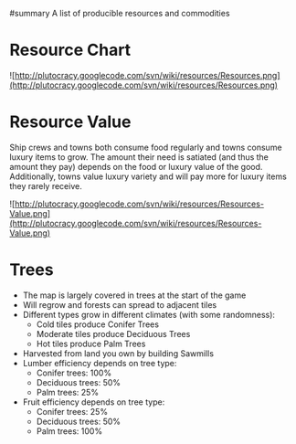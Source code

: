 ﻿#summary A list of producible resources and commodities

# Resource Chart #
![http://plutocracy.googlecode.com/svn/wiki/resources/Resources.png](http://plutocracy.googlecode.com/svn/wiki/resources/Resources.png)

# Resource Value #
Ship crews and towns both consume food regularly and towns consume luxury items
to grow. The amount their need is satiated (and thus the amount they pay)
depends on the food or luxury value of the good. Additionally, towns value
luxury variety and will pay more for luxury items they rarely receive.

![http://plutocracy.googlecode.com/svn/wiki/resources/Resources-Value.png](http://plutocracy.googlecode.com/svn/wiki/resources/Resources-Value.png)

# Trees #
  * The map is largely covered in trees at the start of the game
  * Will regrow and forests can spread to adjacent tiles
  * Different types grow in different climates (with some randomness):
    * Cold tiles produce Conifer Trees
    * Moderate tiles produce Deciduous Trees
    * Hot tiles produce Palm Trees
  * Harvested from land you own by building Sawmills
  * Lumber efficiency depends on tree type:
    * Conifer trees: 100%
    * Deciduous trees: 50%
    * Palm trees: 25%
  * Fruit efficiency depends on tree type:
    * Conifer trees: 25%
    * Deciduous trees: 50%
    * Palm trees: 100%
